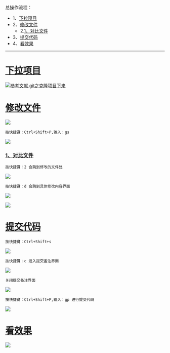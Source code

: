 总操作流程：
- 1、[下拉项目](#SublimeGit-01)
- 2、[修改文件](#SublimeGit-02)
    - 2.[1、对比文件](#SublimeGit-02-01)
- 3、[提交代码](#SublimeGit-03)
- 4、[看效果](#SublimeGit-04)

***

# <a name="SublimeGit-01" href="#" >下拉项目</a>

[![](https://img.shields.io/badge/参考文献-git之克隆项目下来-blue.svg "参考文献 git之克隆项目下来")](https://github.com/OurNotes/CCN/blob/master/01.%E5%B7%A5%E5%85%B7/01.git/01.git%E4%B9%8B%E5%AD%A6%E4%B9%A0/10.git%E4%B9%8B%E5%85%8B%E9%9A%86%E9%A1%B9%E7%9B%AE%E4%B8%8B%E6%9D%A5.md)

# <a name="SublimeGit-02" href="#" >修改文件</a>

![](image/4-1.png)

`按快捷键：Ctrl+Shift+P,输入：gs`

![](image/4-2.png)

### <a name="SublimeGit-02-01" href="#" >1、对比文件</a>

`按快捷键：2 会跳到修改的文件处`

![](image/4-3.png)

`按快捷键：d 会跳到具体修改内容界面`

![](image/4-4.png)

![](image/4-5.png)

# <a name="SublimeGit-03" href="#" >提交代码</a>

`按快捷键：Ctrl+Shift+s`

![](image/4-6.png)

`按快捷键：c 进入提交备注界面`

![](image/4-7.png)

`关闭提交备注界面`

![](image/4-8.png)

`按快捷键：Ctrl+Shift+P,输入：gp 进行提交代码`

![](image/3-17.png)

# <a name="SublimeGit-04" href="#" >看效果</a>

![](image/4-9.png)

